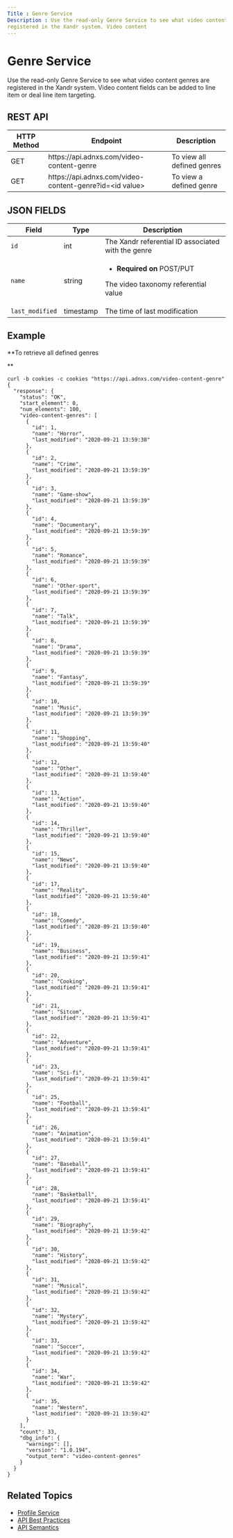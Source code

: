 ```yaml
---
Title : Genre Service
Description : Use the read-only Genre Service to see what video content genres are
registered in the Xandr system. Video content
---
```



# Genre Service



Use the read-only Genre Service to see what video content genres are
registered in the Xandr system. Video content
fields can be added to line item or deal line item targeting. 



## REST API

<table class="table">
<thead class="thead">
<tr class="header row">
<th id="ID-0000865e__entry__1" class="entry colsep-1 rowsep-1">HTTP
Method</th>
<th id="ID-0000865e__entry__2"
class="entry colsep-1 rowsep-1">Endpoint</th>
<th id="ID-0000865e__entry__3"
class="entry colsep-1 rowsep-1">Description </th>
</tr>
</thead>
<tbody class="tbody">
<tr class="odd row">
<td class="entry colsep-1 rowsep-1"
headers="ID-0000865e__entry__1">GET</td>
<td class="entry colsep-1 rowsep-1"
headers="ID-0000865e__entry__2">https://api.<span
class="ph">adnxs.com/video-content-genre</td>
<td class="entry colsep-1 rowsep-1" headers="ID-0000865e__entry__3">To
view all defined genres</td>
</tr>
<tr class="even row">
<td class="entry colsep-1 rowsep-1"
headers="ID-0000865e__entry__1">GET</td>
<td class="entry colsep-1 rowsep-1"
headers="ID-0000865e__entry__2">https://api.<span
class="ph">adnxs.com/video-content-genre?id=&lt;id value&gt;</td>
<td class="entry colsep-1 rowsep-1" headers="ID-0000865e__entry__3">To
view a defined genre</td>
</tr>
</tbody>
</table>





## JSON FIELDS

<table class="table">
<thead class="thead">
<tr class="header row">
<th id="ID-0000865e__entry__10"
class="entry colsep-1 rowsep-1">Field</th>
<th id="ID-0000865e__entry__11"
class="entry colsep-1 rowsep-1">Type</th>
<th id="ID-0000865e__entry__12"
class="entry colsep-1 rowsep-1">Description </th>
</tr>
</thead>
<tbody class="tbody">
<tr class="odd row">
<td class="entry colsep-1 rowsep-1"
headers="ID-0000865e__entry__10"><code class="ph codeph">id</code></td>
<td class="entry colsep-1 rowsep-1"
headers="ID-0000865e__entry__11">int</td>
<td class="entry colsep-1 rowsep-1" headers="ID-0000865e__entry__12">The
Xandr referential ID associated with the
genre</td>
</tr>
<tr class="even row">
<td class="entry colsep-1 rowsep-1"
headers="ID-0000865e__entry__10"><code
class="ph codeph">name</code></td>
<td class="entry colsep-1 rowsep-1"
headers="ID-0000865e__entry__11">string</td>
<td class="entry colsep-1 rowsep-1"
headers="ID-0000865e__entry__12"><ul>
<li><strong>Required on</strong> POST/PUT</li>
</ul>
<p>The video taxonomy referential value</p></td>
</tr>
<tr class="odd row">
<td class="entry colsep-1 rowsep-1"
headers="ID-0000865e__entry__10"><code
class="ph codeph">last_modified</code></td>
<td class="entry colsep-1 rowsep-1"
headers="ID-0000865e__entry__11">timestamp</td>
<td class="entry colsep-1 rowsep-1" headers="ID-0000865e__entry__12">The
time of last modification</td>
</tr>
</tbody>
</table>



<div id="ID-0000865e__section_mxt_cy4_nwb" >

## Example

**To retrieve all defined genres  
  
**

``` pre
curl -b cookies -c cookies "https://api.adnxs.com/video-content-genre"
{
  "response": {
    "status": "OK",
    "start_element": 0,
    "num_elements": 100,
    "video-content-genres": [
      {
        "id": 1,
        "name": "Horror",
        "last_modified": "2020-09-21 13:59:38"
      },
      {
        "id": 2,
        "name": "Crime",
        "last_modified": "2020-09-21 13:59:39"
      },
      {
        "id": 3,
        "name": "Game-show",
        "last_modified": "2020-09-21 13:59:39"
      },
      {
        "id": 4,
        "name": "Documentary",
        "last_modified": "2020-09-21 13:59:39"
      },
      {
        "id": 5,
        "name": "Romance",
        "last_modified": "2020-09-21 13:59:39"
      },
      {
        "id": 6,
        "name": "Other-sport",
        "last_modified": "2020-09-21 13:59:39"
      },
      {
        "id": 7,
        "name": "Talk",
        "last_modified": "2020-09-21 13:59:39"
      },
      {
        "id": 8,
        "name": "Drama",
        "last_modified": "2020-09-21 13:59:39"
      },
      {
        "id": 9,
        "name": "Fantasy",
        "last_modified": "2020-09-21 13:59:39"
      },
      {
        "id": 10,
        "name": "Music",
        "last_modified": "2020-09-21 13:59:39"
      },
      {
        "id": 11,
        "name": "Shopping",
        "last_modified": "2020-09-21 13:59:40"
      },
      {
        "id": 12,
        "name": "Other",
        "last_modified": "2020-09-21 13:59:40"
      },
      {
        "id": 13,
        "name": "Action",
        "last_modified": "2020-09-21 13:59:40"
      },
      {
        "id": 14,
        "name": "Thriller",
        "last_modified": "2020-09-21 13:59:40"
      },
      {
        "id": 15,
        "name": "News",
        "last_modified": "2020-09-21 13:59:40"
      },
      {
        "id": 17,
        "name": "Reality",
        "last_modified": "2020-09-21 13:59:40"
      },
      {
        "id": 18,
        "name": "Comedy",
        "last_modified": "2020-09-21 13:59:40"
      },
      {
        "id": 19,
        "name": "Business",
        "last_modified": "2020-09-21 13:59:41"
      },
      {
        "id": 20,
        "name": "Cooking",
        "last_modified": "2020-09-21 13:59:41"
      },
      {
        "id": 21,
        "name": "Sitcom",
        "last_modified": "2020-09-21 13:59:41"
      },
      {
        "id": 22,
        "name": "Adventure",
        "last_modified": "2020-09-21 13:59:41"
      },
      {
        "id": 23,
        "name": "Sci-fi",
        "last_modified": "2020-09-21 13:59:41"
      },
      {
        "id": 25,
        "name": "Football",
        "last_modified": "2020-09-21 13:59:41"
      },
      {
        "id": 26,
        "name": "Animation",
        "last_modified": "2020-09-21 13:59:41"
      },
      {
        "id": 27,
        "name": "Baseball",
        "last_modified": "2020-09-21 13:59:41"
      },
      {
        "id": 28,
        "name": "Basketball",
        "last_modified": "2020-09-21 13:59:41"
      },
      {
        "id": 29,
        "name": "Biography",
        "last_modified": "2020-09-21 13:59:42"
      },
      {
        "id": 30,
        "name": "History",
        "last_modified": "2020-09-21 13:59:42"
      },
      {
        "id": 31,
        "name": "Musical",
        "last_modified": "2020-09-21 13:59:42"
      },
      {
        "id": 32,
        "name": "Mystery",
        "last_modified": "2020-09-21 13:59:42"
      },
      {
        "id": 33,
        "name": "Soccer",
        "last_modified": "2020-09-21 13:59:42"
      },
      {
        "id": 34,
        "name": "War",
        "last_modified": "2020-09-21 13:59:42"
      },
      {
        "id": 35,
        "name": "Western",
        "last_modified": "2020-09-21 13:59:42"
      }
    ],
    "count": 33,
    "dbg_info": {
      "warnings": [],
      "version": "1.0.194",
      "output_term": "video-content-genres"
    }
  }
}
```



<div id="ID-0000865e__section_iyt_cy4_nwb" >

## Related Topics



- <a
  href="https://docs.xandr.com/bundle/xandr-api/page/profile-service.html"
  class="xref" target="_blank">Profile Service</a>
- <a
  href="https://docs.xandr.com/bundle/xandr-api/page/api-best-practices.html"
  class="xref" target="_blank">API Best Practices</a>
- <a
  href="https://docs.xandr.com/bundle/xandr-api/page/api-semantics.html"
  class="xref" target="_blank">API Semantics</a>








